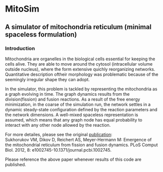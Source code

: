 #  MitoSim 

## A simulator of mitochondria reticulum (minimal spaceless formulation)

### Introduction

Mitochondria are organelles in the biological cells essential for keeping the cells alive. 
They are able to move around the cytosol (intracellular volume outside nucleus), where the form extensive quichly reorganizing networks.
Quantitative description oftheir morphology was problematic because of the seemingly irregular shape they can adopt. 

In the simulator, this problem is tackled by representing the mitochondria as a graph evolving in time. 
The graph dynamics results from the division(fission) and fusion reactions. 
As a result of the free energy minimization, in the coarse of the simulation run, the network settles in a dynamic steady-state configuration 
defined by the reaction parameters and the network dimensions.
A well-mixed spaceless representation is assumed, which means that any graph node has equal probability to interact with any other 
node allowed by the reaction.

For more detailes, please see the original [publication](https://journals.plos.org/ploscompbiol/article?id=10.1371/journal.pcbi.1002745):  
Sukhorukov VM, Dikov D, Reichert AS, Meyer-Hermann M: Emergence of the mitochondrial reticulum from fission and fusion dynamics. 
PLoS Comput Biol. 2012, 8: e1002745-10.1371/journal.pcbi.1002745.

Please reference the above paper whenever results of this code are published.
